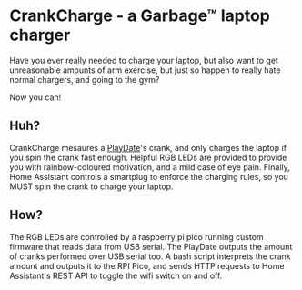 # CrankCharge - a Garbage™ laptop charger

Have you ever really needed to charge your laptop, but also want to get unreasonable amounts of arm exercise, but just so happen to really hate normal chargers, and going to the gym?

Now you can!

## Huh?

CrankCharge mesaures a [PlayDate](https://play.date)'s crank, and only charges the laptop if you spin the crank fast enough. Helpful RGB LEDs are provided to provide you with rainbow-coloured motivation, and a mild case of eye pain. Finally, Home Assistant controls a smartplug to enforce the charging rules, so you MUST spin the crank to charge your laptop.

## How?

The RGB LEDs are controlled by a raspberry pi pico running custom firmware that reads data from USB serial. The PlayDate outputs the amount of cranks performed over USB serial too. A bash script interprets the crank amount and outputs it to the RPI Pico, and sends HTTP requests to Home Assistant's REST API to toggle the wifi switch on and off.
